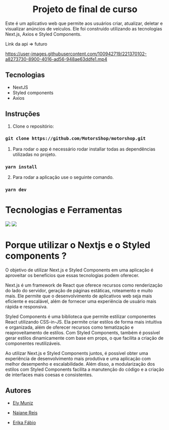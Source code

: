 <h1 align="center">
   Projeto de final de curso  
</h1>


Este é um aplicativo web que permite aos usuários criar, atualizar, deletar e visualizar anúncios de veículos. Ele foi construído utilizando as tecnologias Next.js, Axios e Styled Components.


Link da api => futuro

https://user-images.githubusercontent.com/100942719/221370102-a8273730-8900-4016-ad56-948ae63ddfe1.mp4

## Tecnologias

- NextJS
- Styled components
- Axios

## Instruções

1. Clone o repositório:
   
### `git clone https://github.com/MotorsShop/motorshop.git` 

1. Para rodar o app é necessário rodar installar todas as dependências utilizadas no projeto.
   
### `yarn install`

2. Para rodar a aplicação use o seguinte comando.
### `yarn dev`

#  Tecnologias e Ferramentas

<img width={150px} src="https://cdn.jsdelivr.net/gh/devicons/devicon/icons/nextjs/nextjs-original-wordmark.svg" />
<img  width={150px} src="https://cdn.jsdelivr.net/gh/devicons/devicon/icons/typescript/typescript-original.svg" />

#  Porque utilizar o Nextjs e o Styled components ?

O objetivo de utilizar Next.js e Styled Components em uma aplicação é aproveitar os benefícios que essas tecnologias podem oferecer.

Next.js é um framework de React que oferece recursos como renderização do lado do servidor, geração de páginas estáticas, roteamento e muito mais. Ele permite que o desenvolvimento de aplicativos web seja mais eficiente e escalável, além de fornecer uma experiência de usuário mais rápida e responsiva.

Styled Components é uma biblioteca que permite estilizar componentes React utilizando CSS-in-JS. Ela permite criar estilos de forma mais intuitiva e organizada, além de oferecer recursos como tematização e reaproveitamento de estilos. Com Styled Components, também é possível gerar estilos dinamicamente com base em props, o que facilita a criação de componentes reutilizáveis.

Ao utilizar Next.js e Styled Components juntos, é possível obter uma experiência de desenvolvimento mais produtiva e uma aplicação com melhor desempenho e escalabilidade. Além disso, a modularização dos estilos com Styled Components facilita a manutenção do código e a criação de interfaces mais coesas e consistentes.


## Autores

- [Ely Muniz](https://github.com/ElyMuniz)

- [Naiane Reis](https://github.com/NaianeReis27)

- [Erika Fábio](https://github.com/erikafabio)



